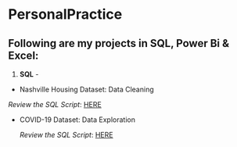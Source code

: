 # PersonalPractice
## Following are my projects in SQL, Power Bi & Excel:
1. **SQL** -

  - Nashville Housing Dataset: Data Cleaning
  
   _Review the SQL Script_: [HERE](https://github.com/Ngatran19/PersonalPractice/blob/main/Data%20Cleasing.sql)


  - COVID-19 Dataset: Data Exploration
  
     _Review the SQL Script_: [HERE](https://github.com/Ngatran19/PersonalPractice/blob/main/Data%20Exploration.sql)
